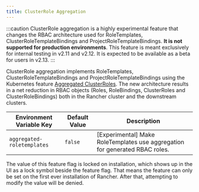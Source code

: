 ```yaml
---
title: ClusterRole Aggregation
---
```


<head>
  <link rel="canonical" href="https://ranchermanager.docs.rancher.com/how-to-guides/advanced-user-guides/enable-experimental-features/cluster-role-aggregation"/>
</head>

:::caution
ClusterRole aggregation is a highly experimental feature that changes the RBAC architecture used for RoleTemplates, ClusterRoleTemplateBindings and ProjectRoleTemplateBindings. **It is not supported for production environments**. This feature is meant exclusively for internal testing in v2.11 and v2.12. It is expected to be available as a beta for users in v2.13.
:::

ClusterRole aggregation implements RoleTemplates, ClusterRoleTemplateBindings and ProjectRoleTemplateBindings using the Kubernetes feature [Aggregated ClusterRoles](https://kubernetes.io/docs/reference/access-authn-authz/rbac/#aggregated-clusterroles). The new architecture results in a net reduction in RBAC objects (Roles, RoleBindings, ClusterRoles and ClusterRoleBindings) both in the Rancher cluster and the downstream clusters.

| Environment Variable Key | Default Value | Description |
| --- | --- | --- |
| `aggregated-roletemplates` | `false` | [Experimental] Make RoleTemplates use aggregation for generated RBAC roles. |

The value of this feature flag is locked on installation, which shows up in the UI as a lock symbol beside the feature flag. That means the feature can only be set on the first ever installation of Rancher. After that, attempting to modify the value will be denied.
